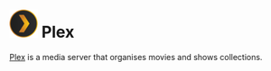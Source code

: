 # <img src="https://raw.githubusercontent.com/linuxserver/Heimdall-Apps/master/Plex/plex.png" width="50" height="50"> Plex

[Plex](https://www.plex.tv/) is a media server that organises movies and shows collections.
